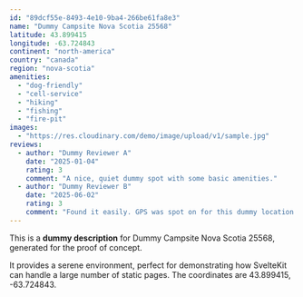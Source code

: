 ```yaml
---
id: "89dcf55e-8493-4e10-9ba4-266be61fa8e3"
name: "Dummy Campsite Nova Scotia 25568"
latitude: 43.899415
longitude: -63.724843
continent: "north-america"
country: "canada"
region: "nova-scotia"
amenities:
  - "dog-friendly"
  - "cell-service"
  - "hiking"
  - "fishing"
  - "fire-pit"
images:
  - "https://res.cloudinary.com/demo/image/upload/v1/sample.jpg"
reviews:
  - author: "Dummy Reviewer A"
    date: "2025-01-04"
    rating: 3
    comment: "A nice, quiet dummy spot with some basic amenities."
  - author: "Dummy Reviewer B"
    date: "2025-06-02"
    rating: 3
    comment: "Found it easily. GPS was spot on for this dummy location."
---
```


This is a **dummy description** for Dummy Campsite Nova Scotia 25568, generated for the proof of concept.

It provides a serene environment, perfect for demonstrating how SvelteKit can handle a large number of static pages. The coordinates are 43.899415, -63.724843.
